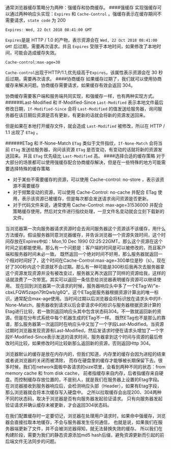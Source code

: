 
通常浏览器缓存策略分为两种：强缓存和协商缓存。
####强缓存
实现强缓存可以通过两种响应头实现：`Expires` 和 `Cache-Control` 。强缓存表示在缓存期间不需要请求，`state code` 为 200
```
Expires: Wed, 22 Oct 2018 08:41:00 GMT
```
`Expires`是是 HTTP / 1.0 的产物，表示资源会在 `Wed, 22 Oct 2018 08:41:00 GMT` 后过期，需要再次请求。并且 `Expires` 受限于本地时间，如果修改了本地时间，可能会造成缓存失效。
```
Cache-control:max-age=30
```
`Cache-control`出现于HTTP/1.1,优先级高于`Expires`。该属性表示资源会在 30 秒后过期，需要再次请求。
####协商缓存
如果缓存过期了，我们就可以使用协商缓存来解决问题。协商缓存需要请求，如果缓存有效会返回 304。

协商缓存需要客户端和服务端共同实现，和强缓存一样，也有两种实现方式。
######Last-Modified 和 If-Modified-Since
`Last-Modified` 表示本地文件最后修改日期，`If-Modified-Since` 会将 `Last-Modified` 的值发送给服务器，询问服务器在该日期后资源是否有更新，有更新的话就会将新的资源发送回来。

但是如果在本地打开缓存文件，就会造成 `Last-Modified` 被修改，所以在 HTTP / 1.1 出现了 `ETag` 。

######ETag 和 If-None-Match
`ETag` 类似于文件指纹，`If-None-Match` 会将当前 `ETag` 发送给服务器，询问该资源 `ETag` 是否变动，有变动的话就将新的资源发送回来。并且 `ETag` 优先级比 `Last-Modified` 高。
####选择合适的缓存策略
对于大部分的场景都可以使用强缓存配合协商缓存解决，但是在一些特殊的地方可能需要选择特殊的缓存策略
* 对于某些不需要缓存的资源，可以使用 Cache-control: no-store ，表示该资源不需要缓存
* 对于频繁变动的资源，可以使用 Cache-Control: no-cache 并配合 ETag 使用，表示该资源已被缓存，但是每次都会发送请求询问资源是否更新。
* 对于代码文件来说，通常使用 Cache-Control: max-age=31536000 并配合策略缓存使用，然后对文件进行指纹处理，一旦文件名变动就会立刻下载新的文件。

当浏览器第一次向服务器请求资源时会去询问服务器这个资源该不该缓存，用什么方法缓存。假设服务器同意浏览器缓存，并告诉浏览器一个资源失效时间，这个时间存放在Expires中如：Mon,10 Dec 1990 02:25:22GMT。那么这个资源在这个时间之前都能使用。那么有一个问题是：客户端的时间是可以被修改的，而且客户端和服务器时间未必一致。
既然返回一个绝对时间不好用，那么服务器就返回一个相对时间好了，这个时间在Cache-Control:max-age=300单位是秒（s）。现在好了300秒内这个资源就不会过期。那么有一种可能是300秒后我再次去服务器拿这个资源发现资源并没有被改变过，服务器又再次返回了同样的资源给我，这样的话就浪费了一次带宽。其实可以返回一条信息给浏览器表明缓存资源可以继续使用。
现在回到浏览器第一次请求的时候，服务器响应头中多了一个ETag:W/"e-cbxLFQW5zapn79tQwb/g6Q"。这个ETag是服务器根据资源计算出的唯一标识，通常配合max-age使用。当时间过期以后浏览器会将标识放在请求头中的If-None-Match，服务器收到请求以后会拿请求中的标识与服务器根据资源计算的Etag进行比较，若一致则返回响应头其中包含状态码304。不一致就返回新的资源。但是在分布式系统中每个机器生成的ETag不一样。
既然ETag也不是那么的靠谱，那么服务器第一次返回时在响应头中又加了一个字段Last-Modified。当资源过期时浏览器发现资源有Last-Modified，然后发请求时便在请求头增加了一个字段If-Modified-Since表示发送的请求时间，服务器拿到这个时间与资源的最后修改时间比较，如果修改时间比较新那么返回新的资源，否则返回Http 304。


浏览器默认的缓存是放在内存内的，但我们知道，内存里的缓存会因为进程的结束或者说浏览器的关闭而被清除，
而存在硬盘里的缓存才能够被长期保留下去。很多时候，我们在network面板中各请求的size项里，会看到两种不同的状态：from memory cache 和 from disk cache，
前者指缓存来自内存，后者指缓存来自硬盘。而控制缓存存放位置的，不是别人，就是我们在服务器上设置的Etag字段。
在浏览器接收到服务器响应后，会检测响应头部（Header），如果有Etag字段，那么浏览器就会将本次缓存写入硬盘中。
之所以拉取缓存会出现200、304两种不同的状态码，取决于浏览器是否有向服务器发起验证请求。 
只有向服务器发起验证请求并确认缓存未被更新，才会返回304状态码。

在我们配置缓存时一定要切记，浏览器在处理用户请求时，如果命中强缓存，浏览器会直接拉取本地缓存，不会与服务器发生任何通信，
也就是说，如果我们在服务器端更新了文件，并不会被浏览器得知，就无法替换失效的缓存。
所以我们在构建阶段，需要为我们的静态资源添加md5 hash后缀，避免资源更新而引起的前后端文件无法同步的问题。
